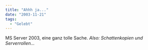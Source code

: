 ```yaml
---
title: "Ahhh ja..."
date: "2003-11-21"
tags:
  - "Gelebt"
---
```


MS Server 2003, eine ganz tolle Sache. _Also: Schattenkopien und Serverrollen…_
